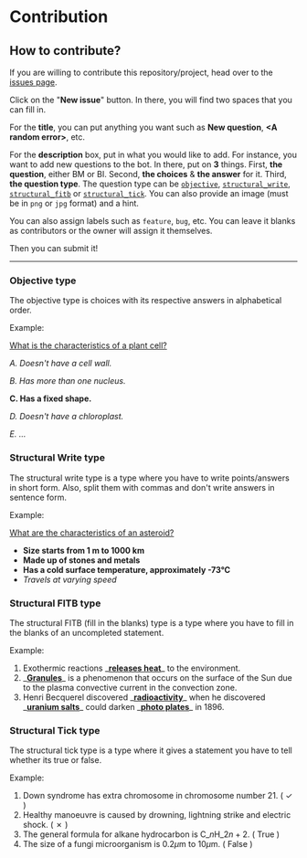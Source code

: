 # Contribution

## How to contribute?

If you are willing to contribute this repository/project, head over to the [issues page](https://github.com/haydenykh/SainsOrScienceBot/issues).

Click on the "**New issue**" button. In there, you will find two spaces that you can fill in.

For the **title**, you can put anything you want such as **New question**, **\<A random error\>**, etc.

For the **description** box, put in what you would like to add. For instance, you want to add new questions to the bot. In there, put on **3** things. First, **the question**, either BM or BI. Second, **the choices** & **the answer** for it. Third, **the question type**. The question type can be [`objective`](#objective-type), [`structural_write`](#structural-write-type), [`structural_fitb`](#structural-fitb-type) or [`structural_tick`](#structural-tick-type). You can also provide an image (must be in `png` or `jpg` format) and a hint.

You can also assign labels such as `feature`, `bug`, etc. You can leave it blanks as contributors or the owner will assign it themselves.

Then you can submit it!

---

### Objective type

The objective type is choices with its respective answers in alphabetical order.

Example:

<ins>What is the characteristics of a plant cell?</ins>

_A. Doesn't have a cell wall._

_B. Has more than one nucleus._

**C. Has a fixed shape.**

_D. Doesn't have a chloroplast._

_E. …_

### Structural Write type

The structural write type is a type where you have to write points/answers in short form. Also, split them with commas and don't write answers in sentence form.

Example:

<ins>What are the characteristics of an asteroid?</ins>

-   **Size starts from 1 m to 1000 km**
-   **Made up of stones and metals**
-   **Has a cold surface temperature, approximately -73°C**
-   _Travels at varying speed_

### Structural FITB type

The structural FITB (fill in the blanks) type is a type where you have to fill in the blanks of an uncompleted statement.

Example:

1. Exothermic reactions \_<ins>**releases heat**</ins>\_ to the environment.
2. \_<ins>**Granules**</ins>\_ is a phenomenon that occurs on the surface of the Sun due to the plasma convective current in the convection zone.
3. Henri Becquerel discovered \_<ins>**radioactivity**</ins>\_ when he discovered \_<ins>**uranium salts**</ins>\_ could darken \_<ins>**photo plates**</ins>\_ in 1896.

### Structural Tick type

The structural tick type is a type where it gives a statement you have to tell whether its true or false.

Example:

1. Down syndrome has extra chromosome in chromosome number 21. ( ✓ )
2. Healthy manoeuvre is caused by drowning, lightning strike and electric shock. ( ✗ )
3. The general formula for alkane hydrocarbon is $\text{C}\_{n}\text{H}\_{2n+2}$. ( True )
4. The size of a fungi microorganism is $0.2 \mu \text{m}$ to $10 \mu \text{m}$. ( False )
